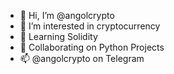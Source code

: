 - 👋 Hi, I’m @angolcrypto
- 👀 I’m interested in cryptocurrency
- 🌱 Learning Solidity
- 💞️ Collaborating on Python Projects
- 📫 @angolcrypto on Telegram
